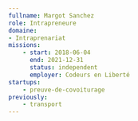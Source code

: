 ```yaml
---
fullname: Margot Sanchez
role: Intrapreneure
domaine:
- Intraprenariat
missions:
    - start: 2018-06-04
      end: 2021-12-31
      status: independent
      employer: Codeurs en Liberté
startups:
    - preuve-de-covoiturage
previously:
    - transport
---
```

